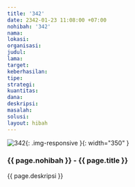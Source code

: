 ```yaml
---
title: '342'
date: 2342-01-23 11:08:00 +07:00
nohibah: '342'
nama: 
lokasi: 
organisasi: 
judul: 
lama: 
target: 
keberhasilan: 
tipe: 
strategi: 
kuantitas: 
dana: 
deskripsi: 
masalah: 
solusi: 
layout: hibah
---
```


![342](/static/img/hibahcms/342.png){: .img-responsive }{: width="350" }

### {{ page.nohibah }} - {{ page.title }}

{{ page.deskripsi }}
